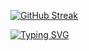 
[![GitHub Streak](https://streak-stats.demolab.com/?user=JoeS51&theme=gotham)](https://git.io/streak-stats)

[![Typing SVG](https://readme-typing-svg.demolab.com?font=Fira+Code&weight=900&size=30&duration=2000&pause=400&color=39F754&multiline=true&width=435&lines=Currently+building+...;Portfolio;Pracareer;Jenni+Manuscript)](https://git.io/typing-svg)
